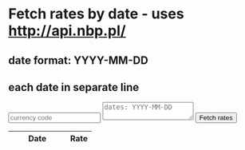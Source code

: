 # Fetch rates by date - uses http://api.nbp.pl/
## date format: YYYY-MM-DD
## each date in separate line

<input id="currency" type="text" placeholder="currency code">
<textarea id="dates" width="150" height="350" onpaste="fetchRates()" placeholder="dates: YYYY-MM-DD">
</textarea>
<input type="button" onclick="fetchRates()" value="Fetch rates">

<table>
  <thead>
    <tr>
      <th width="100">Date</th>
      <th>Rate</th>
    </tr>
  </thead>
  <tbody id="rates">
  </tbody>
</table>

<script>
function makeUrl(currency, date)
{
  return `https://api.nbp.pl/api/exchangerates/rates/a/$(currency)/${date}?format=json`;
}

function getRate(url) {  
  console.log(url)
  
  var xhttp = new XMLHttpRequest();
  xhttp.open("GET", url, false);
  xhttp.send()
  
  return JSON.parse(xhttp.responseText).rates[0]
}

function getHtmlResult(result)
{
  return ` <tr>
		<td>${result.effectiveDate}</td>
		<td>${result.mid}</td>
	</tr>`;
}

function getHtmlError(date)
{
  return ` <tr>
		<td>${date}</td>
		<td>no result</td>
  	</tr>`;
}

function fetchRates()
{
  var dates = document.getElementById("dates").value.trim().split('\n');
  var currency = document.getElementById("currency").value.trim();
  document.getElementById("rates").innerHTML = ''
  
  if (!dates.length || !dates[0])
  {
  	return
  }

  for (var i in dates)
  {
    var date = dates[i]
    var result
    var url
    try
    {
      url = makeUrl(currency, date)
      result = getRate(url)

      document.getElementById("rates").innerHTML += getHtmlResult(result)
    }
    catch(e)
    {
      document.getElementById("rates").innerHTML += getHtmlError(date)
    }
  }
}
</script>

